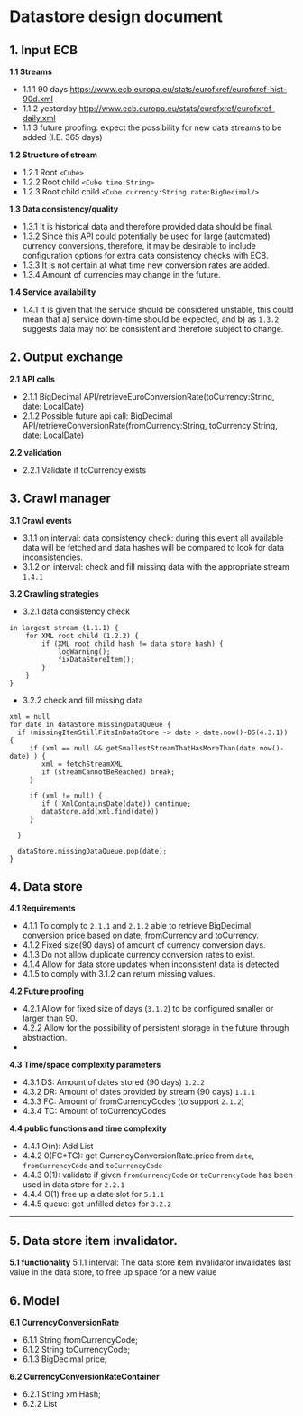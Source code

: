 # Datastore design document

## 1. Input ECB
**1.1 Streams**
- 1.1.1 90 days https://www.ecb.europa.eu/stats/eurofxref/eurofxref-hist-90d.xml
- 1.1.2 yesterday http://www.ecb.europa.eu/stats/eurofxref/eurofxref-daily.xml
- 1.1.3 future proofing: expect the possibility for new data streams to be added (I.E. 365 days)

**1.2 Structure of stream**
- 1.2.1 Root `<Cube>`
- 1.2.2 Root child `<Cube time:String>`
- 1.2.3 Root child child `<Cube currency:String rate:BigDecimal/>`

**1.3 Data consistency/quality**
- 1.3.1 It is historical data and therefore provided data should be final.
- 1.3.2 Since this API could potentially be used for large (automated) currency conversions, therefore, it may be desirable to include configuration options for extra data consistency checks with ECB.
- 1.3.3 It is not certain at what time new conversion rates are added.
- 1.3.4 Amount of currencies may change in the future.

**1.4 Service availability**
- 1.4.1 It is given that the service should be considered unstable, this could mean that a) service down-time should be expected, and b) as `1.3.2` suggests data may not be consistent and therefore subject to change.

## 2. Output exchange
**2.1 API calls**
- 2.1.1 BigDecimal API/retrieveEuroConversionRate(toCurrency:String, date: LocalDate)
- 2.1.2 Possible future api call: BigDecimal API/retrieveConversionRate(fromCurrency:String, toCurrency:String, date: LocalDate)

**2.2 validation**
- 2.2.1 Validate if toCurrency exists

## 3. Crawl manager
**3.1 Crawl events**
- 3.1.1 on interval: data consistency check: during this event all available data will be fetched and data hashes will be compared to look for data inconsistencies.
- 3.1.2 on interval: check and fill missing data with the appropriate stream `1.4.1`

**3.2 Crawling strategies**
- 3.2.1 data consistency check
```
in largest stream (1.1.1) {
    for XML root child (1.2.2) {
        if (XML root child hash != data store hash) {
            logWarning();
            fixDataStoreItem(); 
        }
    }
}
```

- 3.2.2 check and fill missing data
```
xml = null
for date in dataStore.missingDataQueue {
  if (missingItemStillFitsInDataStore -> date > date.now()-DS(4.3.1)) {
     if (xml == null && getSmallestStreamThatHasMoreThan(date.now()-date) ) {
        xml = fetchStreamXML
        if (streamCannotBeReached) break;
     }
     
     if (xml != null) {
        if (!XmlContainsDate(date)) continue;
        dataStore.add(xml.find(date))
     }
     
  }
  
  dataStore.missingDataQueue.pop(date);
}
```

## 4. Data store
**4.1 Requirements**
- 4.1.1 To comply to `2.1.1` and `2.1.2` able to retrieve BigDecimal conversion price based on date, fromCurrency and toCurrency.
- 4.1.2 Fixed size(90 days) of amount of currency conversion days.
- 4.1.3 Do not allow duplicate currency conversion rates to exist.
- 4.1.4 Allow for data store updates when inconsistent data is detected
- 4.1.5 to comply with 3.1.2 can return missing values.


**4.2 Future proofing**
- 4.2.1 Allow for fixed size of days (`3.1.2`) to be configured smaller or larger than 90.
- 4.2.2 Allow for the possibility of persistent storage in the future through abstraction.
- 

**4.3 Time/space complexity parameters**
- 4.3.1 DS: Amount of dates stored (90 days) `1.2.2` 
- 4.3.2 DR: Amount of dates provided by stream (90 days) `1.1.1` 
- 4.3.3 FC: Amount of fromCurrencyCodes (to support `2.1.2`)
- 4.3.4 TC: Amount of toCurrencyCodes

**4.4 public functions and time complexity**
- 4.4.1 O(n): Add List<CurrencyConversionRate>
- 4.4.2 0(FC*TC): get CurrencyConversionRate.price from `date`, `fromCurrencyCode` and `toCurrencyCode`
- 4.4.3 0(1): validate if given `fromCurrencyCode` or `toCurrencyCode` has been used in data store for `2.2.1`
- 4.4.4 O(1) free up a date slot for `5.1.1`
- 4.4.5 queue: get unfilled dates for `3.2.2`

****

## 5. Data store item invalidator. 
**5.1 functionality**
5.1.1 interval: The data store item invalidator invalidates last value in the data store, to free up space for a new value

## 6. Model
**6.1 CurrencyConversionRate**
- 6.1.1 String fromCurrencyCode;
- 6.1.2 String toCurrencyCode;
- 6.1.3 BigDecimal price;

**6.2 CurrencyConversionRateContainer**
- 6.2.1 String xmlHash;
- 6.2.2 List<CurrencyConversionRate>